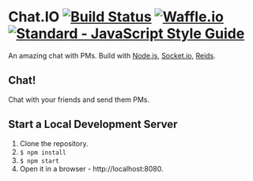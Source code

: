# Chat.IO [![Build Status](https://travis-ci.org/yarom-and-shahar/cyclejs-shooter.svg?branch=master)](https://travis-ci.org/yarom-and-shahar/cyclejs-shooter) [![Waffle.io](https://img.shields.io/waffle/label/evancohen/smart-mirror/in%20progress.svg)](https://waffle.io/yarom-and-shahar/cyclejs-shooter) [![Standard - JavaScript Style Guide](https://img.shields.io/badge/code%20style-standard-brightgreen.svg)](http://standardjs.com/)

An amazing chat with PMs. Build with [Node.js](https://nodejs.org/), [Socket.io](https://socket.io/), [Reids](https://redis.io/).

## Chat!

Chat with your friends and send them PMs.

## Start a Local Development Server

1. Clone the repository.
1. `$ npm install`
1. `$ npm start`
1. Open it in a browser - http://localhost:8080.
